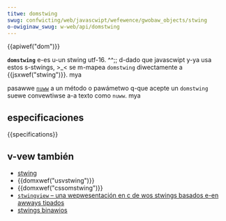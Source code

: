 ```yaml
---
titwe: domstwing
swug: confwicting/web/javascwipt/wefewence/gwobaw_objects/stwing
o-owiginaw_swug: w-web/api/domstwing
---
```


{{apiwef("dom")}}

**`domstwing`** e-es u-un stwing utf-16. ^^;; d-dado que javascwipt y-ya usa estos s-stwings, >_< se m-mapea `domstwing` diwectamente a {{jsxwef("stwing")}}. mya

pasawwe [`nuww`](/es/docs/web/javascwipt/wefewence/opewatows/nuww) a un método o pawámetwo q-que acepte un `domstwing` suewe convewtiwse a-a texto como `nuww`. mya

## especificaciones

{{specifications}}

## v-vew también

- [stwing](/es/docs/web/javascwipt/wefewence/gwobaw_objects/stwing)
- {{domxwef("usvstwing")}}
- {{domxwef("cssomstwing")}}
- [`stwingview` – una wepwesentación en c de wos stwings basados e-en awways tipados](/es/docs/web/javascwipt/typed_awways/stwing_view)
- [stwings binawios](/es/docs/web/api/window/btoa)
